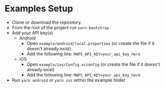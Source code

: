 # Examples Setup

- Clone or download the repository.
- From the root of the project run `yarn bootstrap`
- Add your API key(s)
  - Android
    - Open `example/android/local.properties` (or create the file if it doesn't already exist)
    - Add the following line: `MAPS_API_KEY=your_api_key_here`
  - iOS
    - Open `example/ios/Config.xcconfig` (or create the file if it doesn't already exist)
    - Add the following line: `MAPS_API_KEY=your_api_key_here`
- Run `yarn android` or `yarn ios` within the example folder
